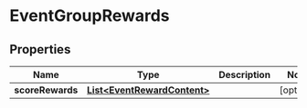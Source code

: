 

# EventGroupRewards


## Properties

| Name | Type | Description | Notes |
|------------ | ------------- | ------------- | -------------|
|**scoreRewards** | [**List&lt;EventRewardContent&gt;**](EventRewardContent.md) |  |  [optional] |




